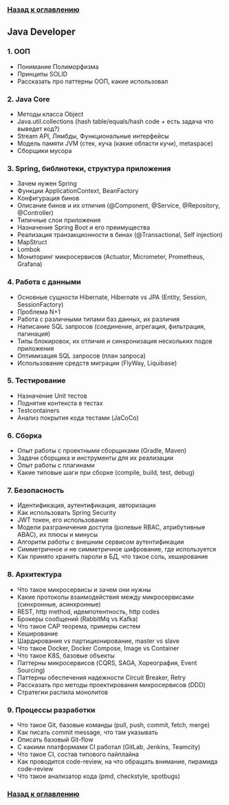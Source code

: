 ### [Назад к оглавлению](../../../../README.md)

## Java Developer

### 1. ООП

- Понимание Полиморфизма
- Принципы SOLID
- Рассказать про паттерны ООП, какие использовал

### 2. Java Core

- Методы класса Object
- Java.util.collections (hash table/equals/hash code + есть задача что выведет код?)
- Stream API, Лямбды, Функциональные интерфейсы
- Модель памяти JVM (стек, куча (какие области кучи), metaspace)
- Сборщики мусора

### 3. Spring, библиотеки, структура приложения

- Зачем нужен Spring
- Функции ApplicationContext, BeanFactory
- Конфигурация бинов
- Описание бинов и их отличия (@Component, @Service, @Repository, @Controller)
- Типичные слои приложения
- Назначение Spring Boot и его преимущества
- Реализация транзакционности в бинах (@Transactional, Self injection)
- MapStruct
- Lombok
- Мониторинг микросервисов (Actuator, Micrometer, Prometheus, Grafana)

### 4. Работа с данными

- Основные сущности Hibernate, Hibernate vs JPA (Entity, Session, SessionFactory)
- Проблема N+1
- Работа с различными типами баз данных, их различия
- Написание SQL запросов (соединение, агрегация, фильтрация, пагинация)
- Типы блокировок, их отличия и синхронизация нескольких подов приложения
- Оптимизация SQL запросов (план запроса)
- Использование средств миграции (FlyWay, Liquibase)

### 5. Тестирование

- Назначение Unit тестов
- Поднятие контекста в тестах
- Testcontainers
- Анализ покрытия кода тестами (JaCoCo)

### 6. Сборка

- Опыт работы с проектными сборщиками (Gradle, Maven)
- Задачи сборщика и инструменты для их реализации
- Опыт работы с плагинами
- Какие типовые шаги при сборке (compile, build, test, debug)

### 7. Безопасность

- Идентификация, аутентификация, авторизация
- Как использовать Spring Security
- JWT токен, его использование
- Модели разграничения доступа (ролевые RBAC, атрибутивные ABAC), их плюсы и минусы
- Алгоритм работы с внешним сервисом аутентификации
- Симметричное и не симметричное шифрование, где используется
- Как принято хранить пароли в БД, что такое соль, хеширование

### 8. Архитектура

- Что такое микросервисы и зачем они нужны
- Какие протоколы взаимодействия между микросервисами (синхронные, асинхронные)
- REST, http method, идемпотентность, http codes
- Брокеры сообщений (RabbitMq vs Kafka)
- Что такое CAP теорема, примеры систем
- Кеширование
- Шардирование vs партиционирование, master vs slave
- Что такое Docker, Docker Compose, Image vs Container
- Что такое K8S, базовые объекты
- Паттерны микросервисов (CQRS, SAGA, Хореография, Event Sourcing)
- Паттерны обеспечения надежности Circuit Breaker, Retry
- Рассказать про методы проектирования микросервисов (DDD)
- Стратегии распила монолитов

### 9. Процессы разработки

- Что такое Git, базовые команды (pull, push, commit, fetch, merge)
- Как писать commit message, что там указывать
- Описать базовый Git-flow
- С какими платформами CI работал (GitLab, Jenkins, Teamcity)
- Что такое CI, состав типового пайплайна
- Как проводится code-review, на что обращать внимание, пирамида code-review
- Что такое анализатор кода (pmd, checkstyle, spotbugs)

### [Назад к оглавлению](../../../../README.md)
